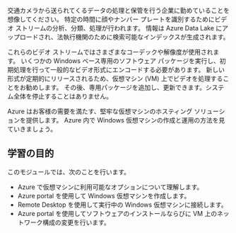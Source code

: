 交通カメラから送られてくるデータの処理と保管を行う企業に勤めていることを想像してください。 特定の時間に顔やナンバー プレートを識別するためにビデオ ストリームの分析、分類、処理が行われます。 情報は Azure Data Lake にアップロードされ、法執行機関のために検索可能なインデックスが生成されます。

これらのビデオ ストリームではさまざまなコーデックや解像度が使用されます。 いくつかの Windows ベース専用のソフトウェア パッケージを実行し、初期処理を行って一般的なビデオ形式にエンコードする必要があります。 新しい形式が定期的にリリースされるため、仮想マシン (VM) 上でビデオを処理することをお勧めします。 その後、専用パッケージを追加し、更新できます。システム全体を停止することはありません。

Azure はお客様の需要を満たす、堅牢な仮想マシンのホスティング ソリューションを提供します。 Azure 内で Windows 仮想マシンの作成と運用の方法を見ていきましょう。

## <a name="learning-objectives"></a>学習の目的

このモジュールでは、次のことを行います。

- Azure で仮想マシンに利用可能なオプションについて理解します。
- Azure portal を使用して Windows 仮想マシンを作成します。
- Remote Desktop を使用して実行中の Windows 仮想マシンに接続します。
- Azure portal を使用してソフトウェアのインストールならびに VM 上のネットワーク構成の変更を行います。